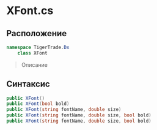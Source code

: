 
# XFont.cs
## Расположение
```csharp
namespace TigerTrade.Dx  
    class XFont
```

> Описание

## Синтаксис
```csharp
public XFont()
public XFont(bool bold)
public XFont(string fontName, double size)
public XFont(string fontName, double size, bool bold)
public XFont(string fontName, double size, bool bold)
```
